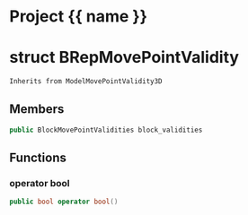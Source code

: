 <script setup>
import {useRoute} from 'vitepress'
const {path} = useRoute()
const tokens = path.split('/')
const words = tokens[2].split('-');
for (let i = 0; i < words.length; i++) {
    words[i] = words[i].charAt(0).toUpperCase() + words[i].slice(1);
    words[i] = words[i].replace('geode', 'Geode')
}
const name = words.join('-');
</script>
# Project {{ name }}

# struct BRepMovePointValidity


```cpp
Inherits from ModelMovePointValidity3D
```



## Members

```cpp
public BlockMovePointValidities block_validities

```



## Functions

### operator bool

```cpp
public bool operator bool()
```




